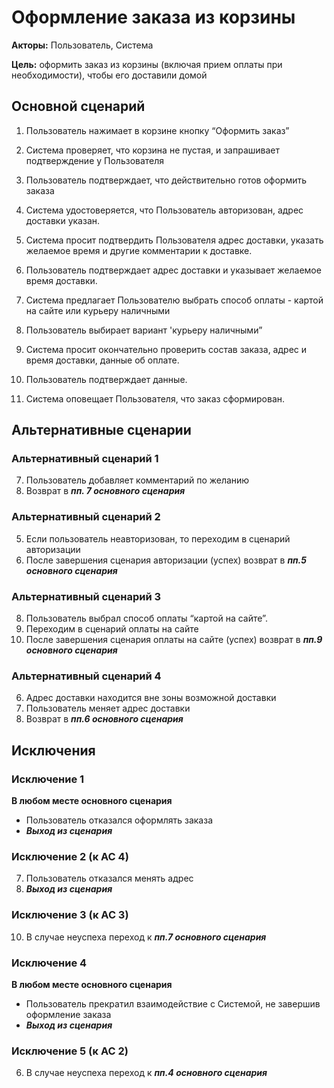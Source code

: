 ﻿# Оформление заказа из корзины

**Акторы:** Пользователь, Система

**Цель:** оформить заказ из корзины (включая прием оплаты при необходимости), чтобы его доставили домой

## Основной сценарий

1. Пользователь нажимает в корзине кнопку “Оформить заказ”

2. Система проверяет, что корзина не пустая, и запрашивает подтверждение у Пользователя

3. Пользователь подтверждает, что действительно готов оформить заказа

4. Система удостоверяется, что Пользователь авторизован, адрес доставки указан.

5. Система просит подтвердить Пользователя адрес доставки, указать желаемое время и другие комментарии к доставке.

6. Пользователь подтверждает адрес доставки и указывает желаемое время доставки. 

7. Система предлагает Пользователю выбрать способ оплаты - картой на сайте или курьеру наличными

8. Пользователь выбирает вариант 'курьеру наличными”

9. Система просит окончательно проверить состав заказа, адрес и время доставки, данные об оплате.

10. Пользователь подтверждает данные.

11. Система оповещает Пользователя, что заказ сформирован.

## Альтернативные сценарии

### Альтернативный сценарий 1

7. Пользователь добавляет комментарий по желанию
8. Возврат в ***пп. 7 основного сценария***

### Альтернативный сценарий 2

5. Если пользователь неавторизован, то переходим в сценарий авторизации
6. После завершения сценария авторизации (успех) возврат в ***пп.5 основного сценария***

### Альтернативный сценарий 3

8. Пользователь выбрал способ оплаты “картой на сайте”.
9. Переходим в сценарий оплаты на сайте
10. После завершения сценария оплаты на сайте (успех)  возврат в ***пп.9 основного сценария***

### Альтернативный сценарий 4

6. Адрес доставки находится вне зоны возможной доставки
7. Пользователь меняет адрес доставки
8. Возврат в ***пп.6 основного сценария***

## Исключения

### Исключение 1

**В любом месте основного сценария**

- Пользователь отказался оформлять заказа
- ***Выход из сценария***

### Исключение 2 (к АС 4)

7. Пользователь отказался менять адрес
8. ***Выход из сценария***

### Исключение 3 (к АС 3)

10. В случае неуспеха переход к ***пп.7 основного сценария*** 

### Исключение 4

**В любом месте основного сценария**
 
 - Пользователь прекратил взаимодействие с Системой, не завершив оформление заказа
 - ***Выход из сценария***
 
### Исключение 5 (к АС 2)

6. В случае неуспеха переход к ***пп.4 основного сценария***


